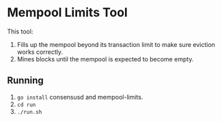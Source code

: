 # Mempool Limits Tool

This tool:

1. Fills up the mempool beyond its transaction limit to make sure
   eviction works correctly.
2. Mines blocks until the mempool is expected to become empty.

## Running

1. `go install` consensusd and mempool-limits.
2. `cd run`
3. `./run.sh`
